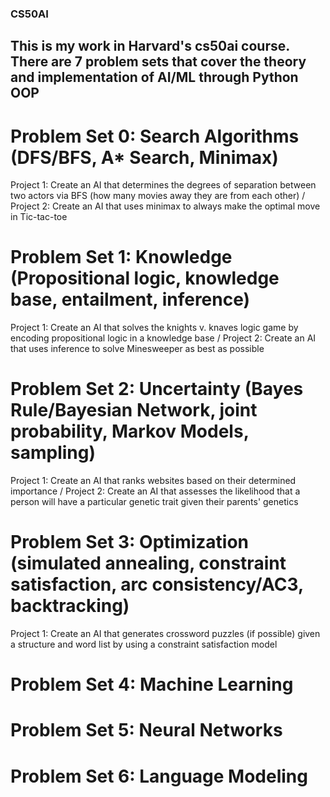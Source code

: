 ### CS50AI
## This is my work in Harvard's cs50ai course. There are 7 problem sets that cover the theory and implementation of AI/ML through Python OOP

# Problem Set 0: Search Algorithms (DFS/BFS, A* Search, Minimax)
Project 1: Create an AI that determines the degrees of separation between two actors via BFS (how many movies away they are from each other) /
Project 2: Create an AI that uses minimax to always make the optimal move in Tic-tac-toe
# Problem Set 1: Knowledge (Propositional logic, knowledge base, entailment, inference)
Project 1: Create an AI that solves the knights v. knaves logic game by encoding propositional logic in a knowledge base /
Project 2: Create an AI that uses inference to solve Minesweeper as best as possible
# Problem Set 2: Uncertainty (Bayes Rule/Bayesian Network, joint probability, Markov Models, sampling)
Project 1: Create an AI that ranks websites based on their determined importance /
Project 2: Create an AI that assesses the likelihood that a person will have a particular genetic trait given their parents' genetics
# Problem Set 3: Optimization (simulated annealing, constraint satisfaction, arc consistency/AC3, backtracking)
Project 1: Create an AI that generates crossword puzzles (if possible) given a structure and word list by using a constraint satisfaction model
# Problem Set 4: Machine Learning

# Problem Set 5: Neural Networks

# Problem Set 6: Language Modeling
